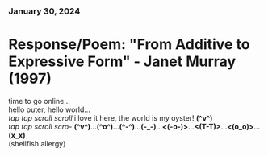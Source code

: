 ### January 30, 2024  
# Response/Poem: "From Additive to Expressive Form" - Janet Murray (1997)  

time to go online...  
hello puter, hello world...  
*tap tap scroll scroll* i love it here, the world is my oyster! **(^v^)**  
*tap tap scroll scro-* **(^v^)**...**(^o^)**...**(^-^)**...**(-_-)**...**<(-o-)>**...**<(T-T)>**...**<(o_o)>**...**(x_x)**    
(shellfish allergy)  


